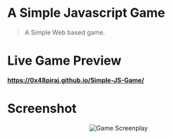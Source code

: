 # A Simple Javascript Game
> A Simple Web based game.

# Live Game Preview

**https://0x48piraj.github.io/Simple-JS-Game/**

# Screenshot

<p align="center"> 
<img align="center" src="https://user-images.githubusercontent.com/5800726/44631732-e870f580-a98d-11e8-8485-317fb7a2c1aa.png" alt="Game Screenplay">
</p>

